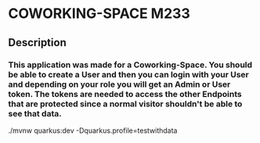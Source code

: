 # COWORKING-SPACE M233
## Description
### This application was made for a Coworking-Space. You should be able to create a User and then you can login with your User and depending on your role you will get an Admin or User token. The tokens are needed to access the other Endpoints that are protected since a normal visitor shouldn't be able to see that data.


./mvnw quarkus:dev -Dquarkus.profile=testwithdata